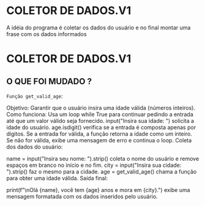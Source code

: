 # COLETOR DE DADOS.V1
A idéia do programa é coletar os dados do usuário e no final montar uma frase com os dados informados

# COLETOR DE DADOS.V1
## O QUE FOI MUDADO ?

`Função get_valid_age`:

Objetivo: Garantir que o usuário insira uma idade válida (números inteiros).
Como funciona:
Usa um loop while True para continuar pedindo a entrada até que um valor válido seja fornecido.
input("Insira sua idade: ") solicita a idade do usuário.
age.isdigit() verifica se a entrada é composta apenas por dígitos.
Se a entrada for válida, a função retorna a idade como um inteiro.
Se não for válida, exibe uma mensagem de erro e continua o loop.
Coleta dos dados do usuário:

name = input("Insira seu nome: ").strip() coleta o nome do usuário e remove espaços em branco no início e no fim.
city = input("Insira sua cidade: ").strip() faz o mesmo para a cidade.
age = get_valid_age() chama a função para obter uma idade válida.
Saída final:

print(f"\nOlá {name}, você tem {age} anos e mora em {city}.") exibe uma mensagem formatada com os dados inseridos pelo usuário.
